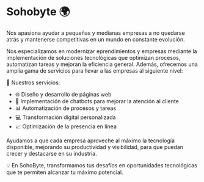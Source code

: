 # Sohobyte 🌍

Nos apasiona ayudar a pequeñas y medianas empresas a no quedarse atrás y mantenerse competitivas en un mundo en constante evolución.

Nos especializamos en modernizar eprendimientos y empresas mediante la implementación de soluciones tecnológicas que optimizan procesos, automatizan tareas y mejoran la eficiencia general. Además, ofrecemos una amplia gama de servicios para llevar a las empresas al siguiente nivel:

🚀 Nuestros servicios:

- 🌐 Diseño y desarrollo de páginas web
- 🤖 Implementación de chatbots para mejorar la atención al cliente
- 📊 Automatización de procesos y tareas
- 💻 Transformación digital personalizada
- 📈 Optimización de la presencia en línea

Ayudamos a que cada empresa aproveche al máximo la tecnología disponible, mejorando su productividad y visibilidad, para que puedan crecer y destacarse en su industria.

💡 En SohoByte, transformamos tus desafíos en oportunidades tecnológicas que te permiten alcanzar tu máximo potencial.
